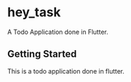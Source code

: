 # hey_task

A Todo Application done in Flutter.

## Getting Started

This is a todo application done in flutter.
